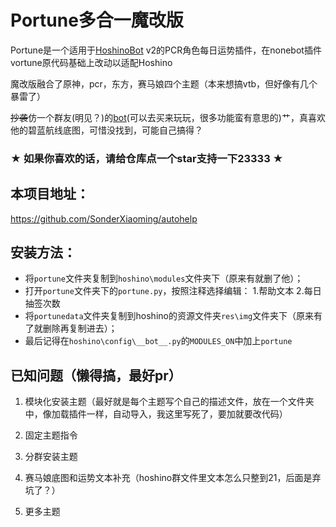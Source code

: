 # Portune多合一魔改版

Portune是一个适用于[HoshinoBot](https://github.com/Ice-Cirno/HoshinoBot) v2的PCR角色每日运势插件，在nonebot插件vortune原代码基础上改动以适配Hoshino

魔改版融合了原神，pcr，东方，赛马娘四个主题（本来想搞vtb，但好像有几个暴雷了）

~~抄袭~~仿一个群友(明见？)的[bot](https://help.pcrlink.cn/instructions/fortune/)(可以去买来玩玩，很多功能蛮有意思的)艹，真喜欢他的碧蓝航线底图，可惜没找到，可能自己搞得？

### ★ 如果你喜欢的话，请给仓库点一个star支持一下23333 ★

## 本项目地址：

https://github.com/SonderXiaoming/autohelp

## 安装方法：

- 将`portune`文件夹复制到`hoshino\modules`文件夹下（原来有就删了他）；
- 打开`portune`文件夹下的`portune.py`，按照注释选择编辑：
    1.帮助文本
    2.每日抽签次数
- 将`portunedata`文件夹复制到hoshino的资源文件夹`res\img`文件夹下（原来有了就删除再复制进去）；
- 最后记得在`hoshino\config\__bot__.py`的`MODULES_ON`中加上`portune`

## 已知问题（懒得搞，最好pr）

1. 模块化安装主题（最好就是每个主题写个自己的描述文件，放在一个文件夹中，像加载插件一样，自动导入，我这里写死了，要加就要改代码）

2. 固定主题指令

3. 分群安装主题

4. 赛马娘底图和运势文本补充（hoshino群文件里文本怎么只整到21，后面是弃坑了？）

5. 更多主题
